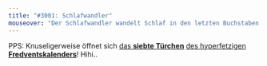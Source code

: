 ```yaml
---
title: "#3001: Schlafwandler"
mouseover: "Der Schlafwandler wandelt Schlaf in den letzten Buchstaben des Alphabets."
---
```


PPS:
Knuseligerweise öffnet sich <a href="http://www.fonflatter.de/2013/12/07/das-7-tuerchen" title="Das 7. Türchen">das <strong>siebte Türchen</strong></a> <a href="http://www.fonflatter.de/der-fetzige-fredventskalender-2013" title="Der hyperfetzige Fredventskalender 2013">des hyperfetzigen <strong>Fredventskalenders</strong></a>!
Hihi..
